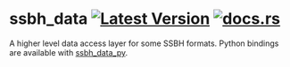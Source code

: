 # ssbh_data [![Latest Version](https://img.shields.io/crates/v/ssbh_data.svg)](https://crates.io/crates/ssbh_data) [![docs.rs](https://docs.rs/ssbh_data/badge.svg)](https://docs.rs/ssbh_data)  
A higher level data access layer for some SSBH formats. Python bindings are available with [ssbh_data_py](https://github.com/ScanMountGoat/ssbh_data_py). 
